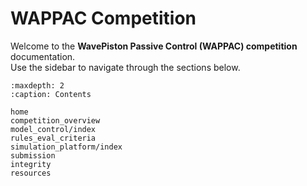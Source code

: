 # WAPPAC Competition

Welcome to the **WavePiston Passive Control (WAPPAC) competition** documentation.  
Use the sidebar to navigate through the sections below.

```{toctree}
:maxdepth: 2
:caption: Contents

home
competition_overview
model_control/index
rules_eval_criteria
simulation_platform/index
submission
integrity
resources
```

[//]: # (```{include} home.md)